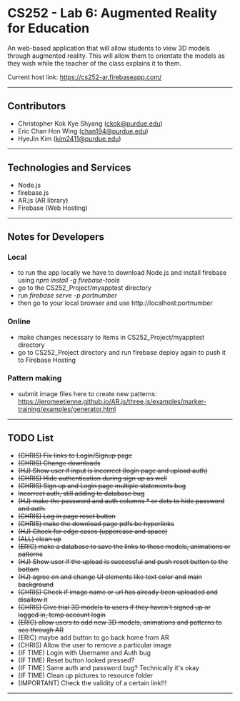 # CS252 - Lab 6: Augmented Reality for Education

An web-based application that will allow students to view 3D models through augmented reality. This will allow them to orientate the models as they wish while the teacher of the class explains it to them.

Current host link: https://cs252-ar.firebaseapp.com/

---

## Contributors

- Christopher Kok Kye Shyang (<ckok@purdue.edu>)
- Eric Chan Hon Wing (<chan194@purdue.edu>)
- HyeJin Kim (<kim2411@purdue.edu>)

---

## Technologies and Services

- Node.js
- firebase.js
- AR.js (AR library)
- Firebase (Web Hosting)

---

## Notes for Developers

### Local
- to run the app locally we have to download Node.js and install firebase using *npm install -g firebase-tools*
- go to the CS252_Project/myapptest directory
- run *firebase serve -p portnumber*
- then go to your local browser and use http://localhost:portnumber

### Online
- make changes necessary to items in CS252_Project/myapptest directory
- go to CS252_Project directory and run firebase deploy again to push it to Firebase Hosting

### Pattern making
- submit image files here to create new patterns: https://jeromeetienne.github.io/AR.js/three.js/examples/marker-training/examples/generator.html

---

## TODO List
- ~~(CHRIS) Fix links to Login/Signup page~~
- ~~(CHRIS) Change downloads~~
- ~~(HJ) Show user if input is incorrect (login page and upload auth)~~
- ~~(CHRIS) Hide authentication during sign up as well~~
- ~~(CHRIS) Sign up and Login page multiple statements bug~~
- ~~Incorrect auth, still adding to database bug~~
- ~~(HJ) make the password and auth columns * or dots to hide password and auth.~~
- ~~(CHRIS) Log in page reset button~~
- ~~(CHRIS) make the download page pdfs be hyperlinks~~
- ~~(HJ) Check for edge cases (uppercase and space)~~
- ~~(ALL) clean up~~
- ~~(ERIC) make a database to save the links to those models, animations or patterns~~
- ~~(HJ) Show user if the upload is successful and push reset button to the bottom~~
- ~~(HJ) agree on and change UI elements like text color and main background~~
- ~~(CHRIS) Check if image name or url has already been uploaded and disallow it~~
- ~~(CHRIS) Give trial 3D models to users if they haven't signed up or logged in, temp account login~~
- ~~(ERIC) allow users to add new 3D models, animations and patterns to see through AR~~
- (ERIC) maybe add button to go back home from AR
- (CHRIS) Allow the user to remove a particular image
- (IF TIME) Login with Username and Auth bug
- (IF TIME) Reset button looked pressed?
- (IF TIME) Same auth and password bug? Technically it's okay
- (IF TIME) Clean up pictures to resource folder 
- (IMPORTANT) Check the validity of a certain link!!!

---
